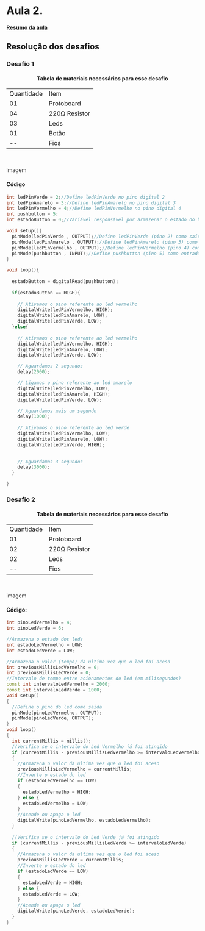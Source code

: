 <h1>Aula 2.</h1>

<a href="https://github.com/RAS-UFPB/resumo_das_aulas_do_grupo_de_sistemas_embarcados/tree/main/Resumo%20aula%202"><b>Resumo da aula</b></a>

<h2>Resolução dos desafios</h2>

<h3>Desafio 1</h3>

<div align='center'>
    <h4>Tabela de materiais necessários para esse desafio</h4>
    <table>
        <tr><td>Quantidade</td> <td>Item</td></tr>
        <tr><td>01</td> <td>Protoboard</td></tr>
        <tr><td>04</td> <td>220Ω Resistor</td></tr>
        <tr><td>03</td> <td>Leds</td></tr>
        <tr><td>01</td> <td>Botão</td></tr>
        <tr><td>--</td> <td>Fios</td></tr>
    </table>
</div>

<br>

<p>imagem</p>

<h4>Código</h4>

```c++
int ledPinVerde = 2;//Define ledPinVerde no pino digital 2
int ledPinAmarelo = 3;//Define ledPinAmarelo no pino digital 3
int ledPinVermelho = 4;//Define ledPinVermelho no pino digital 4
int pushbutton = 5;
int estadoButton = 0;//Variável responsável por armazenar o estado do botão (ligado/desligado)

void setup(){
  pinMode(ledPinVerde , OUTPUT);//Define ledPinVerde (pino 2) como saída
  pinMode(ledPinAmarelo , OUTPUT);//Define ledPinAmarelo (pino 3) como saída
  pinMode(ledPinVermelho , OUTPUT);//Define ledPinVermelho (pino 4) como saída
  pinMode(pushbutton , INPUT);//Define pushbutton (pino 5) como entrada
}

void loop(){
  
  estadoButton = digitalRead(pushbutton);
  
  if(estadoButton == HIGH){
    
    // Ativamos o pino referente ao led vermelho  
  	digitalWrite(ledPinVermelho, HIGH);
  	digitalWrite(ledPinAmarelo, LOW);
  	digitalWrite(ledPinVerde, LOW);
  }else{
  
    // Ativamos o pino referente ao led vermelho  
  	digitalWrite(ledPinVermelho, HIGH);
  	digitalWrite(ledPinAmarelo, LOW);
  	digitalWrite(ledPinVerde, LOW);

  	// Aguardamos 2 segundos
  	delay(2000);

  	// Ligamos o pino referente ao led amarelo
  	digitalWrite(ledPinVermelho, LOW);
  	digitalWrite(ledPinAmarelo, HIGH);
  	digitalWrite(ledPinVerde, LOW);

  	// Aguardamos mais um segundo
  	delay(1000);
  	
  	// Ativamos o pino referente ao led verde  
  	digitalWrite(ledPinVermelho, LOW);
  	digitalWrite(ledPinAmarelo, LOW);
  	digitalWrite(ledPinVerde, HIGH);
  	

  	// Aguardamos 3 segundos
  	delay(3000);
  }

}
```

<h3>Desafio 2</h3>

<div align='center'>
    <h4>Tabela de materiais necessários para esse desafio</h4>
    <table>
        <tr><td>Quantidade</td> <td>Item</td></tr>
        <tr><td>01</td> <td>Protoboard</td></tr>
        <tr><td>02</td> <td>220Ω Resistor</td></tr>
        <tr><td>02</td> <td>Leds</td></tr>
        <tr><td>--</td> <td>Fios</td></tr>
    </table>
</div>

<br>

<p>imagem</p>

<h4>Código:</h4>

```c++
int pinoLedVermelho = 4;
int pinoLedVerde = 6;

//Armazena o estado dos leds
int estadoLedVermelho = LOW;
int estadoLedVerde = LOW;

//Armazena o valor (tempo) da ultima vez que o led foi aceso
int previousMillisLedVermelho = 0;
int previousMillisLedVerde = 0;
//Intervalo de tempo entre acionamentos do led (em milisegundos)
const int intervaloLedVermelho = 2000;
const int intervaloLedVerde = 1000;
void setup()
{
  //Define o pino do led como saida
  pinMode(pinoLedVermelho, OUTPUT);
  pinMode(pinoLedVerde, OUTPUT);
}
void loop()
{
  int currentMillis = millis();
  //Verifica se o intervalo do Led Vermelho já foi atingido
  if (currentMillis - previousMillisLedVermelho >= intervaloLedVermelho)
  {
    //Armazena o valor da ultima vez que o led foi aceso
    previousMillisLedVermelho = currentMillis;
    //Inverte o estado do led
    if (estadoLedVermelho == LOW)
    {
      estadoLedVermelho = HIGH;
    } else {
      estadoLedVermelho = LOW;
    }
    //Acende ou apaga o led
    digitalWrite(pinoLedVermelho, estadoLedVermelho);
  }
  
  //Verifica se o intervalo do Led Verde já foi atingido
  if (currentMillis - previousMillisLedVerde >= intervaloLedVerde)
  {
    //Armazena o valor da ultima vez que o led foi aceso
    previousMillisLedVerde = currentMillis;
    //Inverte o estado do led
    if (estadoLedVerde == LOW)
    {
      estadoLedVerde = HIGH;
    } else {
      estadoLedVerde = LOW;
    }
    //Acende ou apaga o led
    digitalWrite(pinoLedVerde, estadoLedVerde);
  }
}
```

